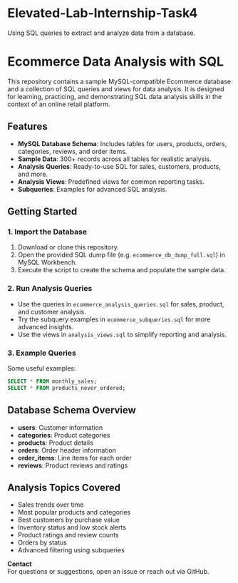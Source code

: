 # Elevated-Lab-Internship-Task4
Using SQL queries to extract and analyze data from a database.

# Ecommerce Data Analysis with SQL

This repository contains a sample MySQL-compatible Ecommerce database and a collection of SQL queries and views for data analysis. It is designed for learning, practicing, and demonstrating SQL data analysis skills in the context of an online retail platform.

## Features

- **MySQL Database Schema**: Includes tables for users, products, orders, categories, reviews, and order items.
- **Sample Data**: 300+ records across all tables for realistic analysis.
- **Analysis Queries**: Ready-to-use SQL for sales, customers, products, and more.
- **Analysis Views**: Predefined views for common reporting tasks.
- **Subqueries**: Examples for advanced SQL analysis.

## Getting Started

### 1. Import the Database

1. Download or clone this repository.
2. Open the provided SQL dump file (e.g. `ecommerce_db_dump_full.sql`) in MySQL Workbench.
3. Execute the script to create the schema and populate the sample data.

### 2. Run Analysis Queries

- Use the queries in `ecommerce_analysis_queries.sql` for sales, product, and customer analysis.
- Try the subquery examples in `ecommerce_subqueries.sql` for more advanced insights.
- Use the views in `analysis_views.sql` to simplify reporting and analysis.

### 3. Example Queries

Some useful examples:
```sql
SELECT * FROM monthly_sales;
SELECT * FROM products_never_ordered;
```

## Database Schema Overview

- **users**: Customer information
- **categories**: Product categories
- **products**: Product details
- **orders**: Order header information
- **order_items**: Line items for each order
- **reviews**: Product reviews and ratings

## Analysis Topics Covered

- Sales trends over time
- Most popular products and categories
- Best customers by purchase value
- Inventory status and low stock alerts
- Product ratings and review counts
- Orders by status
- Advanced filtering using subqueries

**Contact**  
For questions or suggestions, open an issue or reach out via GitHub.
